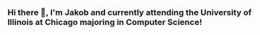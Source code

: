 ### Hi there 👋, I'm Jakob and currently attending the University of Illinois at Chicago majoring in Computer Science!

<!--
**Pulchritudinously/Pulchritudinously** is a ✨ _special_ ✨ repository because its `README.md` (this file) appears on your GitHub profile.

- 🌱 I’m currently learning Node.js and Graphql

